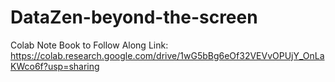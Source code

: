 # DataZen-beyond-the-screen

Colab Note Book to Follow Along
Link: https://colab.research.google.com/drive/1wG5bBg6eOf32VEVvOPUjY_OnLaKWco6f?usp=sharing
